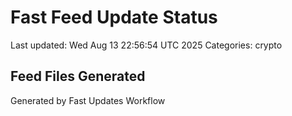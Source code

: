 # Fast Feed Update Status
Last updated: Wed Aug 13 22:56:54 UTC 2025
Categories: crypto

## Feed Files Generated

Generated by Fast Updates Workflow
